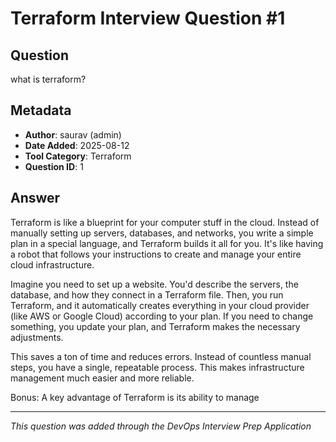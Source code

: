 # Terraform Interview Question #1

## Question
what is terraform?

## Metadata
- **Author**: saurav (admin)
- **Date Added**: 2025-08-12
- **Tool Category**: Terraform
- **Question ID**: 1

## Answer
Terraform is like a blueprint for your computer stuff in the cloud.  Instead of manually setting up servers, databases, and networks, you write a simple plan in a special language, and Terraform builds it all for you.  It's like having a robot that follows your instructions to create and manage your entire cloud infrastructure.



Imagine you need to set up a website.  You'd describe the servers, the database, and how they connect in a Terraform file.  Then, you run Terraform, and it automatically creates everything in your cloud provider (like AWS or Google Cloud) according to your plan.  If you need to change something, you update your plan, and Terraform makes the necessary adjustments.



This saves a ton of time and reduces errors.  Instead of countless manual steps, you have a single, repeatable process.  This makes infrastructure management much easier and more reliable.



Bonus:  A key advantage of Terraform is its ability to manage

---
*This question was added through the DevOps Interview Prep Application*
